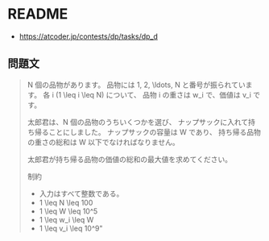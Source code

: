 # README
- <https://atcoder.jp/contests/dp/tasks/dp_d>

## 問題文
>N 個の品物があります。
>品物には 1, 2, \ldots, N と番号が振られています。
>各 i (1 \leq i \leq N) について、
>品物 i の重さは w_i で、価値は v_i です。
>
>太郎君は、N 個の品物のうちいくつかを選び、
>ナップサックに入れて持ち帰ることにしました。
>ナップサックの容量は W であり、
>持ち帰る品物の重さの総和は W 以下でなければなりません。
>
>太郎君が持ち帰る品物の価値の総和の最大値を求めてください。
>
>制約
>
>* 入力はすべて整数である。
>* 1 \leq N \leq 100
>* 1 \leq W \leq 10^5
>* 1 \leq w_i \leq W
>* 1 \leq v_i \leq 10^9"
